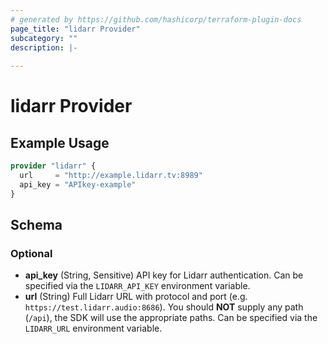 ```yaml
---
# generated by https://github.com/hashicorp/terraform-plugin-docs
page_title: "lidarr Provider"
subcategory: ""
description: |-
  
---
```


# lidarr Provider



## Example Usage

```terraform
provider "lidarr" {
  url     = "http://example.lidarr.tv:8989"
  api_key = "APIkey-example"
}
```

<!-- schema generated by tfplugindocs -->
## Schema

### Optional

- **api_key** (String, Sensitive) API key for Lidarr authentication. Can be specified via the `LIDARR_API_KEY` environment variable.
- **url** (String) Full Lidarr URL with protocol and port (e.g. `https://test.lidarr.audio:8686`). You should **NOT** supply any path (`/api`), the SDK will use the appropriate paths. Can be specified via the `LIDARR_URL` environment variable.
